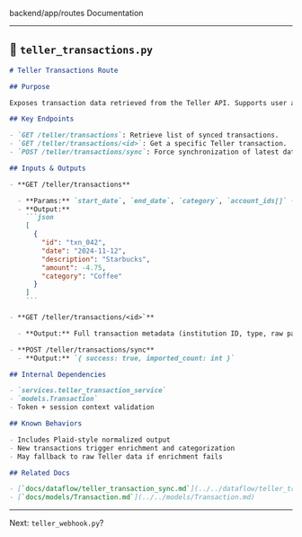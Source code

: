 backend/app/routes Documentation

---

## 📘 `teller_transactions.py`

````markdown
# Teller Transactions Route

## Purpose

Exposes transaction data retrieved from the Teller API. Supports user access to synced financial activity including filtering, syncing, and transaction lookup.

## Key Endpoints

- `GET /teller/transactions`: Retrieve list of synced transactions.
- `GET /teller/transactions/<id>`: Get a specific Teller transaction.
- `POST /teller/transactions/sync`: Force synchronization of latest data.

## Inputs & Outputs

- **GET /teller/transactions**

  - **Params:** `start_date`, `end_date`, `category`, `account_ids[]` (optional)
  - **Output:**
    ```json
    [
      {
        "id": "txn_042",
        "date": "2024-11-12",
        "description": "Starbucks",
        "amount": -4.75,
        "category": "Coffee"
      }
    ]
    ```

- **GET /teller/transactions/<id>`**

  - **Output:** Full transaction metadata (institution ID, type, raw payload)

- **POST /teller/transactions/sync**
  - **Output:** `{ success: true, imported_count: int }`

## Internal Dependencies

- `services.teller_transaction_service`
- `models.Transaction`
- Token + session context validation

## Known Behaviors

- Includes Plaid-style normalized output
- New transactions trigger enrichment and categorization
- May fallback to raw Teller data if enrichment fails

## Related Docs

- [`docs/dataflow/teller_transaction_sync.md`](../../dataflow/teller_transaction_sync.md)
- [`docs/models/Transaction.md`](../../models/Transaction.md)
````

---

Next: `teller_webhook.py`?
